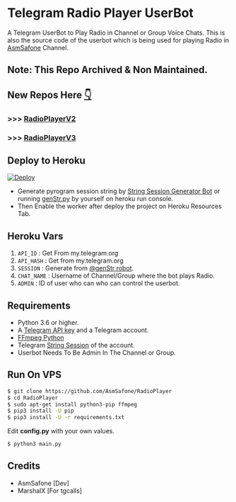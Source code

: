 # Telegram Radio Player UserBot

A Telegram UserBot to Play Radio in Channel or Group Voice Chats.
This is also the source code of the userbot which is being used for playing
Radio in [AsmSafone](https://t.me/AsmSafone) Channel.

## Note: This Repo Archived & Non Maintained. 

## New Repos Here [👇](https://t.me/AsmSafone)

### >>> [RadioPlayerV2](https://github.com/AsmSafone/RadioPlayer/tree/V2.0)

### >>> [RadioPlayerV3](https://github.com/AsmSafone/RadioPlayer/tree/V3.0)


## Deploy to Heroku

[![Deploy](https://www.herokucdn.com/deploy/button.svg)](https://heroku.com/deploy?template=https://github.com/jaabirosman/RadioPlayer)

- Generate pyrogram session string by [String Session Generator Bot](http://t.me/genStr_robot) 
or running [genStr.py](genStr.py) by yourself on heroku run console.
- Then Enable the worker after deploy the project on Heroku Resources Tab.


## Heroku Vars

1. `API_ID` : Get From my.telegram.org
2. `API_HASH` : Get from my.telegram.org
3. `SESSION` : Generate from [@genStr robot](http://t.me/genStr_robot).
5. `CHAT_NAME` : Username of Channel/Group where the bot plays Radio.
7. `ADMIN` : ID of user who can who can control the userbot.


## Requirements

- Python 3.6 or higher.
- A
  [Telegram API key](https://docs.pyrogram.org/intro/quickstart#enjoy-the-api)
  and a Telegram account.
- [FFmpeg Python](https://www.ffmpeg.org/)
- Telegram [String Session](http://t.me/genStr_robot) of the account.
- Userbot Needs To Be Admin In The Channel or Group.

## Run On VPS

```sh
$ git clone https://github.com/AsmSafone/RadioPlayer
$ cd RadioPlayer
$ sudo apt-get install python3-pip ffmpeg
$ pip3 install -U pip
$ pip3 install -U -r requirements.txt
```
Edit **config.py** with your own values.

```sh
$ python3 main.py
```


## Credits

- AsmSafone [Dev]
- MarshalX [For tgcalls]
